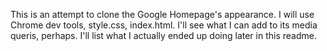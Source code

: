 This is an attempt to clone the Google Homepage's appearance. I will use Chrome dev tools, style.css, index.html. I'll see what I can add to its media queris, perhaps. I'll list what I actually ended up doing later in this readme.
